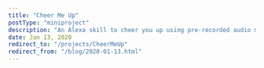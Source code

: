```yaml
---
title: "Cheer Me Up"
postType: "miniproject"
description: "An Alexa skill to cheer you up using pre-recorded audio messages from loved ones."
date: Jan 13, 2020
redirect_to: "/projects/CheerMeUp"
redirect_from: "/blog/2020-01-13.html"
---
```

